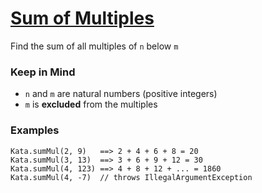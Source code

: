 # [Sum of Multiples](https://www.codewars.com/kata/sum-of-multiples "https://www.codewars.com/kata/57241e0f440cd279b5000829")

Find the sum of all multiples of `n` below `m`

### Keep in Mind

* `n` and `m` are natural numbers (positive integers)
* `m` is **excluded** from the multiples

### Examples

```
Kata.sumMul(2, 9)   ==> 2 + 4 + 6 + 8 = 20
Kata.sumMul(3, 13)  ==> 3 + 6 + 9 + 12 = 30
Kata.sumMul(4, 123) ==> 4 + 8 + 12 + ... = 1860
Kata.sumMul(4, -7)  // throws IllegalArgumentException
```